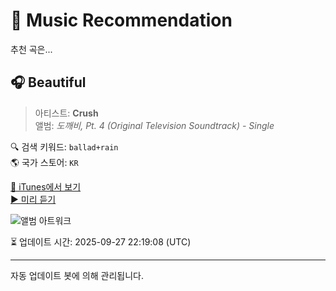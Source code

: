 
# 🎵 Music Recommendation

추천 곡은...

## 🎧 Beautiful  
> 아티스트: **Crush**  
> 앨범: _도깨비, Pt. 4 (Original Television Soundtrack) - Single_  

🔍 검색 키워드: `ballad+rain`  
🌎 국가 스토어: `KR`

[🔗 iTunes에서 보기](https://music.apple.com/kr/album/beautiful/1569280564?i=1569280565&uo=4)  
[▶️ 미리 듣기](https://audio-ssl.itunes.apple.com/itunes-assets/AudioPreview115/v4/41/e2/d1/41e2d146-6b36-94b7-9fab-527adc117622/mzaf_15100695928980147311.plus.aac.p.m4a)

![앨범 아트워크](https://is1-ssl.mzstatic.com/image/thumb/Music125/v4/55/92/c4/5592c4a2-fe72-2302-0edb-0133f4548abb/8809534461279_Cover.jpg/100x100bb.jpg)

⏳ 업데이트 시간: 2025-09-27 22:19:08 (UTC)

---
자동 업데이트 봇에 의해 관리됩니다.
